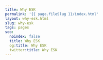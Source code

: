 ```yaml
---
title: Why ESK
permalink: '{{ page.fileSlug }}/index.html'
layout: why-esk.html
slug: why-esk
tags: pages
seo:
  noindex: false
  title: Why ESK
  og:title: Why ESK
  twitter:title: Why ESK
---
```



